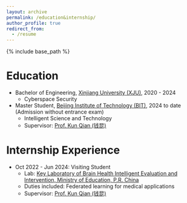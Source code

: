```yaml
---
layout: archive
permalink: /education&internship/
author_profile: true
redirect_from:
  - /resume
---
```


{% include base_path %}

Education
======
* Bachelor of Engineering, [Xinjiang University (XJU)](https://www.xju.edu.cn/), 2020 - 2024
  * Cyberspace Security 
* Master Student, [Beijing Institute of Technology (BIT)](https://www.bit.edu.cn/), 2024 to date (Admission without entrance exam)
  * Intelligent Science and Technology
  * Supervisor: [Prof. Kun Qian (钱昆)](https://eecsqian.com/) 

Internship Experience
======
* Oct 2022 - Jun 2024: Visiting Student
  * Lab: [Key Laboratory of Brain Health Intelligent Evaluation and Intervention, Ministry of Education, P.R. China](https://bhe-lab.org/)
  * Duties included: Federated learning for medical applications
  * Supervisor: [Prof. Kun Qian (钱昆)](https://eecsqian.com/) 



